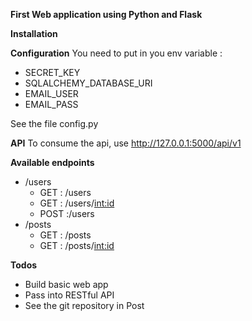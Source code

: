 **First Web application using Python and Flask**

**Installation**

**Configuration**
You need to put in you env variable :
- SECRET_KEY
- SQLALCHEMY_DATABASE_URI
- EMAIL_USER
- EMAIL_PASS

See the file config.py

**API**
To consume the api, use http://127.0.0.1:5000/api/v1

**Available endpoints**
- /users
    - GET : /users
    - GET : /users/<int:id>
    - POST :/users
- /posts
    -  GET : /posts
    - GET : /posts/<int:id>

**Todos**
- Build basic web app
- Pass into RESTful API
- See the git repository in Post